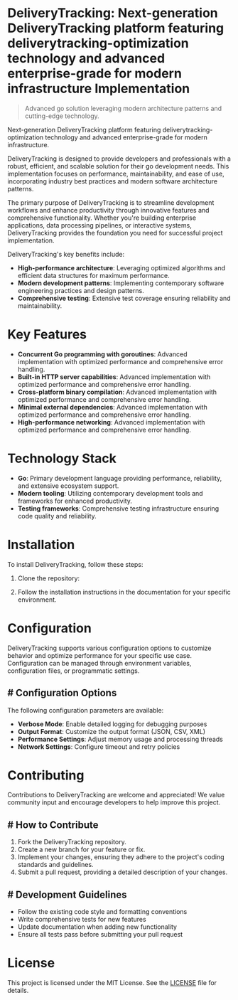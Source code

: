 <!-- fallback_DeliveryTracking_20250810043334_59014 -->

# DeliveryTracking: Next-generation DeliveryTracking platform featuring deliverytracking-optimization technology and advanced enterprise-grade for modern infrastructure Implementation
> Advanced go solution leveraging modern architecture patterns and cutting-edge technology.

Next-generation DeliveryTracking platform featuring deliverytracking-optimization technology and advanced enterprise-grade for modern infrastructure.

DeliveryTracking is designed to provide developers and professionals with a robust, efficient, and scalable solution for their go development needs. This implementation focuses on performance, maintainability, and ease of use, incorporating industry best practices and modern software architecture patterns.

The primary purpose of DeliveryTracking is to streamline development workflows and enhance productivity through innovative features and comprehensive functionality. Whether you're building enterprise applications, data processing pipelines, or interactive systems, DeliveryTracking provides the foundation you need for successful project implementation.

DeliveryTracking's key benefits include:

* **High-performance architecture**: Leveraging optimized algorithms and efficient data structures for maximum performance.
* **Modern development patterns**: Implementing contemporary software engineering practices and design patterns.
* **Comprehensive testing**: Extensive test coverage ensuring reliability and maintainability.

# Key Features

* **Concurrent Go programming with goroutines**: Advanced implementation with optimized performance and comprehensive error handling.
* **Built-in HTTP server capabilities**: Advanced implementation with optimized performance and comprehensive error handling.
* **Cross-platform binary compilation**: Advanced implementation with optimized performance and comprehensive error handling.
* **Minimal external dependencies**: Advanced implementation with optimized performance and comprehensive error handling.
* **High-performance networking**: Advanced implementation with optimized performance and comprehensive error handling.

# Technology Stack

* **Go**: Primary development language providing performance, reliability, and extensive ecosystem support.
* **Modern tooling**: Utilizing contemporary development tools and frameworks for enhanced productivity.
* **Testing frameworks**: Comprehensive testing infrastructure ensuring code quality and reliability.

# Installation

To install DeliveryTracking, follow these steps:

1. Clone the repository:


2. Follow the installation instructions in the documentation for your specific environment.

# Configuration

DeliveryTracking supports various configuration options to customize behavior and optimize performance for your specific use case. Configuration can be managed through environment variables, configuration files, or programmatic settings.

## # Configuration Options

The following configuration parameters are available:

* **Verbose Mode**: Enable detailed logging for debugging purposes
* **Output Format**: Customize the output format (JSON, CSV, XML)
* **Performance Settings**: Adjust memory usage and processing threads
* **Network Settings**: Configure timeout and retry policies

# Contributing

Contributions to DeliveryTracking are welcome and appreciated! We value community input and encourage developers to help improve this project.

## # How to Contribute

1. Fork the DeliveryTracking repository.
2. Create a new branch for your feature or fix.
3. Implement your changes, ensuring they adhere to the project's coding standards and guidelines.
4. Submit a pull request, providing a detailed description of your changes.

## # Development Guidelines

* Follow the existing code style and formatting conventions
* Write comprehensive tests for new features
* Update documentation when adding new functionality
* Ensure all tests pass before submitting your pull request

# License

This project is licensed under the MIT License. See the [LICENSE](https://github.com/laurindoisaac/DeliveryTracking/blob/main/LICENSE) file for details.
